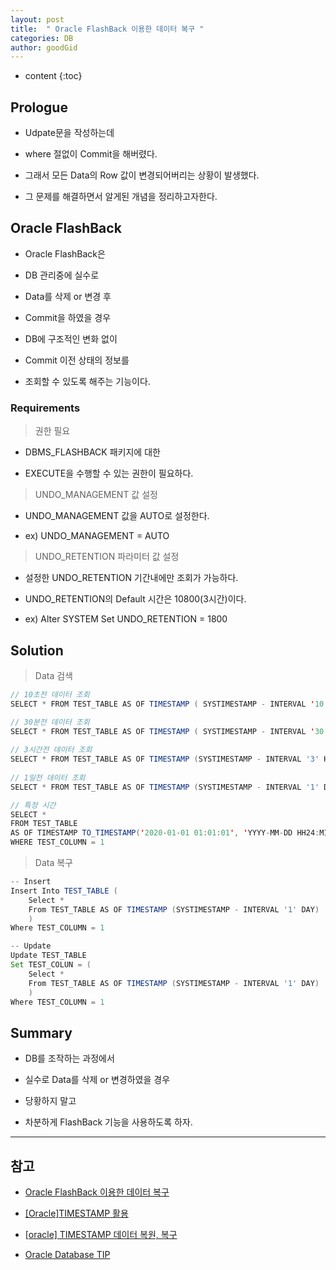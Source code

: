 ```yaml
---
layout: post
title:  " Oracle FlashBack 이용한 데이터 복구 "
categories: DB
author: goodGid
---
```

* content
{:toc}

## Prologue

* Udpate문을 작성하는데

* where 절없이 Commit을 해버렸다.

* 그래서 모든 Data의 Row 값이 변경되어버리는 상황이 발생했다.

* 그 문제를 해결하면서 알게된 개념을 정리하고자한다.

## Oracle FlashBack

* Oracle FlashBack은

* DB 관리중에 실수로 

* Data를 삭제 or 변경 후

* Commit을 하였을 경우

* DB에 구조적인 변화 없이 

* Commit 이전 상태의 정보를 

* 조회할 수 있도록 해주는 기능이다.









### Requirements

> 권한 필요

* DBMS_FLASHBACK 패키지에 대한 

* EXECUTE을 수행할 수 있는 권한이 필요하다.


> UNDO_MANAGEMENT 값 설정

* UNDO_MANAGEMENT 값을 AUTO로 설정한다.

* ex) UNDO_MANAGEMENT = AUTO



> UNDO_RETENTION 파라미터 값 설정

* 설정한 UNDO_RETENTION 기간내에만 조회가 가능하다.

* UNDO_RETENTION의 Default 시간은 10800(3시간)이다.

* ex) Alter SYSTEM Set UNDO_RETENTION = 1800


## Solution

> Data 검색

``` java
// 10초전 데이터 조회
SELECT * FROM TEST_TABLE AS OF TIMESTAMP ( SYSTIMESTAMP - INTERVAL '10' SECOND);

// 30분전 데이터 조회
SELECT * FROM TEST_TABLE AS OF TIMESTAMP ( SYSTIMESTAMP - INTERVAL '30' MINUTE);
 
// 3시간전 데이터 조회
SELECT * FROM TEST_TABLE AS OF TIMESTAMP (SYSTIMESTAMP - INTERVAL '3' HOUR);
 
// 1일전 데이터 조회
SELECT * FROM TEST_TABLE AS OF TIMESTAMP (SYSTIMESTAMP - INTERVAL '1' DAY);

// 특정 시간
SELECT * 
FROM TEST_TABLE
AS OF TIMESTAMP TO_TIMESTAMP('2020-01-01 01:01:01', 'YYYY-MM-DD HH24:MI:SS') 
WHERE TEST_COLUMN = 1
```

> Data 복구

``` java
-- Insert
Insert Into TEST_TABLE (
    Select * 
    From TEST_TABLE AS OF TIMESTAMP (SYSTIMESTAMP - INTERVAL '1' DAY)
    )
Where TEST_COLUMN = 1

-- Update
Update TEST_TABLE
Set TEST_COLUN = (
    Select * 
    From TEST_TABLE AS OF TIMESTAMP (SYSTIMESTAMP - INTERVAL '1' DAY)
    )
Where TEST_COLUMN = 1
```


## Summary

* DB를 조작하는 과정에서

* 실수로 Data를 삭제 or 변경하였을 경우

* 당황하지 말고 

* 차분하게 FlashBack 기능을 사용하도록 하자.


---

## 참고

* [Oracle FlashBack 이용한 데이터 복구](https://jp1020.tistory.com/entry/Oracle-FlashBack-%EC%9D%B4%EC%9A%A9%ED%95%9C-%EB%8D%B0%EC%9D%B4%ED%84%B0-%EB%B3%B5%EA%B5%AC)

* [[Oracle]TIMESTAMP 활용](https://kongzz.tistory.com/17)

* [[oracle] TIMESTAMP 데이터 복원, 복구](https://dlevelb.tistory.com/704)

* [Oracle Database TIP](http://www.gurubee.net/lecture/1876)